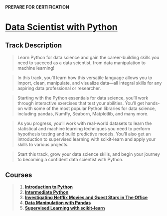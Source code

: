 #### PREPARE FOR CERTIFICATION
# [Data Scientist with Python](https://app.datacamp.com/learn/career-tracks/data-scientist-with-python)

## Track Description
> Learn Python for data science and gain the career-building skills you need to succeed as a data scientist, from data manipulation to machine learning!

> In this track, you’ll learn how this versatile language allows you to import, clean, manipulate, and visualize data—all integral skills for any aspiring data professional or researcher.

> Starting with the Python essentials for data science, you’ll work through interactive exercises that test your abilities. You’ll get hands-on with some of the most popular Python libraries for data science, including pandas, NumPy, Seaborn, Matplotlib, and many more.

> As you progress, you’ll work with real-world datasets to learn the statistical and machine learning techniques you need to perform hypothesis testing and build predictive models. You’ll also get an introduction to supervised learning with scikit-learn and apply your skills to various projects.

> Start this track, grow your data science skills, and begin your journey to becoming a confident data scientist with Python.

## Courses
> 1. **[Introduction to Python](https://app.datacamp.com/learn/courses/intro-to-python-for-data-science)**
> 2. **[Intermediate Python](https://app.datacamp.com/learn/courses/intermediate-python)**
> 3. **[Investigating Netflix Movies and Guest Stars in The Office](https://github.com/mohebmaher/Datacamp-Data-Scientist-with-Python-Career-Track/tree/master/03-Investigating-Netflix-Movies-and-Guest-Stars-in-The-Office)**
> 4. **[Data Manipulation with Pandas](https://github.com/mohebmaher/Datacamp-Data-Scientist-with-Python-Career-Track/tree/master/04-Data-Manipulation-with-Pandas)**
> 29. **[Supervised Learning with scikit-learn](https://github.com/mohebmaher/Datacamp-Data-Scientist-with-Python-Career-Track/tree/master/29-Supervised-Learning-with-scikit-learn)**